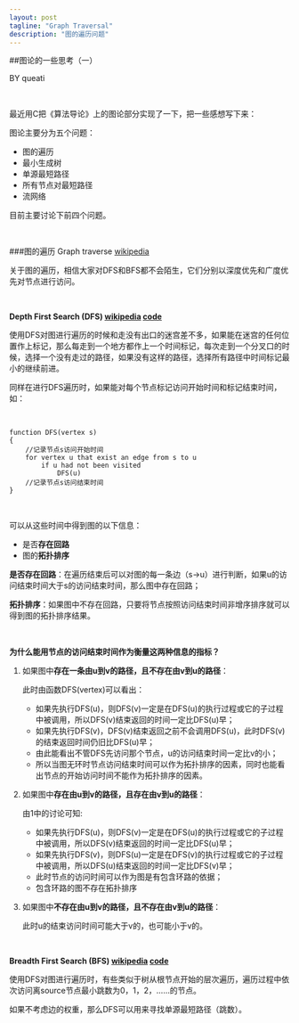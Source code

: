 ```yaml
---
layout: post
tagline: "Graph Traversal"
description: "图的遍历问题"
---
```


##图论的一些思考（一）

BY queati

<br>

最近用C把《算法导论》上的图论部分实现了一下，把一些感想写下来：

图论主要分为五个问题：

* 图的遍历
* 最小生成树
* 单源最短路径
* 所有节点对最短路径
* 流网络

目前主要讨论下前四个问题。

<br>

###图的遍历 Graph traverse [wikipedia](http://en.wikipedia.org/wiki/Graph_traversal)

关于图的遍历，相信大家对DFS和BFS都不会陌生，它们分别以深度优先和广度优先对节点进行访问。

<br>

**Depth First Search (DFS) [wikipedia](http://en.wikipedia.org/wiki/Depth-first_search) [code](https://github.com/queati/algorithms/blob/master/Graph/depth_first_search.c)**

使用DFS对图进行遍历的时候和走没有出口的迷宫差不多，如果能在迷宫的任何位置作上标记，那么每走到一个地方都作上一个时间标记，每次走到一个分叉口的时候，选择一个没有走过的路径，如果没有这样的路径，选择所有路径中时间标记最小的继续前进。

同样在进行DFS遍历时，如果能对每个节点标记访问开始时间和标记结束时间，如：

<br>
 
    function DFS(vertex s)
    {
    	//记录节点s访问开始时间
    	for vertex u that exist an edge from s to u
    		if u had not been visited
    			DFS(u)
    	//记录节点s访问结束时间
    }

<br>

可以从这些时间中得到图的以下信息：

* 是否**存在回路**
* 图的**拓扑排序**
 
**是否存在回路**：在遍历结束后可以对图的每一条边（s->u）进行判断，如果u的访问结束时间大于s的访问结束时间，那么图中存在回路；

**拓扑排序**：如果图中不存在回路，只要将节点按照访问结束时间非增序排序就可以得到图的拓扑排序结果。

<br>

**为什么能用节点的访问结束时间作为衡量这两种信息的指标？**

1. 如果图中**存在一条由u到v的路径，且不存在由v到u的路径**：

	此时由函数DFS(vertex)可以看出：
	* 如果先执行DFS(u)，则DFS(v)一定是在DFS(u)的执行过程或它的子过程中被调用，所以DFS(v)结束返回的时间一定比DFS(u)早；
	* 如果先执行DFS(v)，DFS(v)结束返回之前不会调用DFS(u)，此时DFS(v)的结束返回时间仍旧比DFS(u)早；
	* 由此能看出不管DFS先访问那个节点，u的访问结束时间一定比v的小；
	* 所以当图无环时节点访问结束时间可以作为拓扑排序的因素，同时也能看出节点的开始访问时间不能作为拓扑排序的因素。
	
2. 如果图中**存在由u到v的路径，且存在由v到u的路径**：

	由1中的讨论可知:
	* 如果先执行DFS(u)，则DFS(v)一定是在DFS(u)的执行过程或它的子过程中被调用，所以DFS(v)结束返回的时间一定比DFS(u)早；
	* 如果先执行DFS(v)，则DFS(u)一定是在DFS(v)的执行过程或它的子过程中被调用，所以DFS(u)结束返回的时间一定比DFS(v)早；
	* 此时节点的访问时间可以作为图是有包含环路的依据；
	* 包含环路的图不存在拓扑排序

3. 如果图中**不存在由u到v的路径，且不存在由v到u的路径**：

	此时u的结束访问时间可能大于v的，也可能小于v的。
	
<br>
	
**Breadth First Search (BFS) [wikipedia](http://en.wikipedia.org/wiki/Breadth-first_search) [code](https://github.com/queati/algorithms/blob/master/Graph/breadth_first_search.c)**

使用DFS对图进行遍历时，有些类似于树从根节点开始的层次遍历，遍历过程中依次访问离source节点最小跳数为0，1，2，……的节点。

如果不考虑边的权重，那么DFS可以用来寻找单源最短路径（跳数）。
